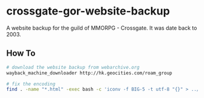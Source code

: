 # crossgate-gor-website-backup
A website backup for the guild of MMORPG - Crossgate. It was date back to 2003.


## How To


```sh
# download the website backup from webarchive.org
wayback_machine_downloader http://hk.geocities.com/roam_group

# fix the encoding
find . -name "*.html" -exec bash -c 'iconv -f BIG-5 -t utf-8 "{}" > ../output/"{}"' \;
```


